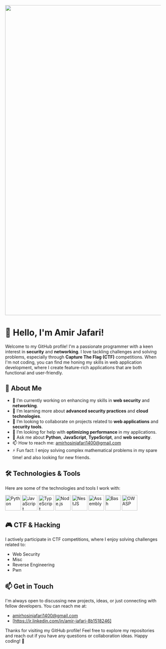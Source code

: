 <div id="header" align="center">
  <img src="https://media.giphy.com/media/axnFGXT6MzvgY/giphy.gif?cid=ecf05e47ba0jaeyomg9zxzkmxw1hz2zsl7vxzfy9wk3gumv2&ep=v1_gifs_related&rid=giphy.gif&ct=g" width="1000"/>
</div>


# 👋 Hello, I'm Amir Jafari!

Welcome to my GitHub profile! I'm a passionate programmer with a keen interest in **security** and **networking**. I love tackling challenges and solving problems, especially through **Capture The Flag (CTF)** competitions. When I'm not coding, you can find me honing my skills in web application development, where I create feature-rich applications that are both functional and user-friendly.

## 🚀 About Me

- 🔭 I’m currently working on enhancing my skills in **web security** and **networking**.
- 🌱 I’m learning more about **advanced security practices** and **cloud technologies**.
- 👯 I’m looking to collaborate on projects related to **web applications** and **security tools**.
- 🤔 I’m looking for help with **optimizing performance** in my applications.
- 💬 Ask me about **Python**, **JavaScript**, **TypeScript**, and **web security**.
- 📫 How to reach me: [amirhosinjafari1400@gmail.com](mailto:amirhosinjafari1400@gmail.com)
- ⚡ Fun fact: I enjoy solving complex mathematical problems in my spare time! and also looking for new friends.

## 🛠️ Technologies & Tools

Here are some of the technologies and tools I work with:

<p>
  <img src="link-to-python-logo" alt="Python" width="50" height="50"/>
  <img src="link-to-javascript-logo" alt="JavaScript" width="50" height="50"/>
  <img src="link-to-typescript-logo" alt="TypeScript" width="50" height="50"/>
  <img src="link-to-nodejs-logo" alt="Node.js" width="50" height="50"/>
  <img src="link-to-nestjs-logo" alt="NestJS" width="50" height="50"/>
  <img src="link-to-assembly-logo" alt="Assembly" width="50" height="50"/>
  <img src="link-to-bash-logo" alt="Bash" width="50" height="50"/>
  <img src="link-to-owasp-logo" alt="OWASP" width="50" height="50"/>
</p>

## 🎮 CTF & Hacking

I actively participate in CTF competitions, where I enjoy solving challenges related to:

- Web Security
- Misc
- Reverse Engineering
- Pwn

## 📫 Get in Touch

I'm always open to discussing new projects, ideas, or just connecting with fellow developers. You can reach me at:

- [amirhosinjafari1400@gmail.com](mailto:amirhosinjafari1400@gmail.com)
- [https://ir.linkedin.com/in/amir-jafari-8b1518246]


Thanks for visiting my GitHub profile! Feel free to explore my repositories and reach out if you have any questions or collaboration ideas. Happy coding! 🎉
